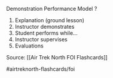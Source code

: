 Demonstration Performance Model
?
1. Explanation (ground lesson)
2. Instructor demonstrates
3. Student performs while...
4. Instructor supervises
5. Evaluations 

Source: [[Air Trek North FOI Flashcards]]

#airtreknorth-flashcards/foi